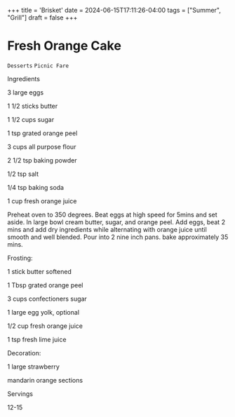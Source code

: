 +++
title = 'Brisket'
date = 2024-06-15T17:11:26-04:00
tags = ["Summer", "Grill"]
draft = false
+++
# Fresh Orange Cake

`Desserts` `Picnic Fare`

 

  Ingredients  

  3 large eggs

1 1/2 sticks butter

1 1/2 cups sugar

1 tsp grated orange peel

3 cups all purpose flour

2 1/2 tsp baking powder

1/2 tsp salt

1/4 tsp baking soda

1 cup fresh orange juice

Preheat oven to 350 degrees. Beat eggs at high speed for 5mins and set aside. In large bowl cream butter, sugar, and orange peel. Add eggs, beat 2 mins and add dry ingredients while alternating with orange juice until smooth and well blended. Pour into 2 nine inch pans. bake approximately 35 mins.

Frosting:

1 stick butter softened

1 Tbsp grated orange peel

3 cups confectioners sugar

1 large egg yolk, optional

1/2 cup fresh orange juice

1 tsp fresh lime juice

Decoration: 

1 large strawberry

mandarin orange sections  

   Servings  

  12-15  

 
